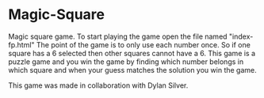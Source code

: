 # Magic-Square
Magic square game. To start playing the game open the file named "index-fp.html"
The point of the game is to only use each number once. So if one square has a 6 selected then other squares cannot have a 6.
This game is a puzzle game and you win the game by finding which number belongs in which square and when your guess matches the solution you win the game.

This game was made in collaboration with Dylan Silver.
